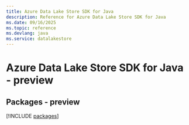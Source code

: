 ```yaml
---
title: Azure Data Lake Store SDK for Java
description: Reference for Azure Data Lake Store SDK for Java
ms.date: 09/16/2025
ms.topic: reference
ms.devlang: java
ms.service: datalakestore
---
```

# Azure Data Lake Store SDK for Java - preview
## Packages - preview
[!INCLUDE [packages](data-lake-store-index.md)]